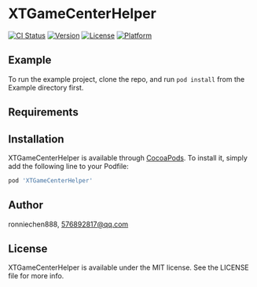 # XTGameCenterHelper

[![CI Status](http://img.shields.io/travis/ronniechen888/XTGameCenterHelper.svg?style=flat)](https://travis-ci.org/ronniechen888/XTGameCenterHelper)
[![Version](https://img.shields.io/cocoapods/v/XTGameCenterHelper.svg?style=flat)](http://cocoapods.org/pods/XTGameCenterHelper)
[![License](https://img.shields.io/cocoapods/l/XTGameCenterHelper.svg?style=flat)](http://cocoapods.org/pods/XTGameCenterHelper)
[![Platform](https://img.shields.io/cocoapods/p/XTGameCenterHelper.svg?style=flat)](http://cocoapods.org/pods/XTGameCenterHelper)

## Example

To run the example project, clone the repo, and run `pod install` from the Example directory first.

## Requirements

## Installation

XTGameCenterHelper is available through [CocoaPods](http://cocoapods.org). To install
it, simply add the following line to your Podfile:

```ruby
pod 'XTGameCenterHelper'
```

## Author

ronniechen888, 576892817@qq.com

## License

XTGameCenterHelper is available under the MIT license. See the LICENSE file for more info.
